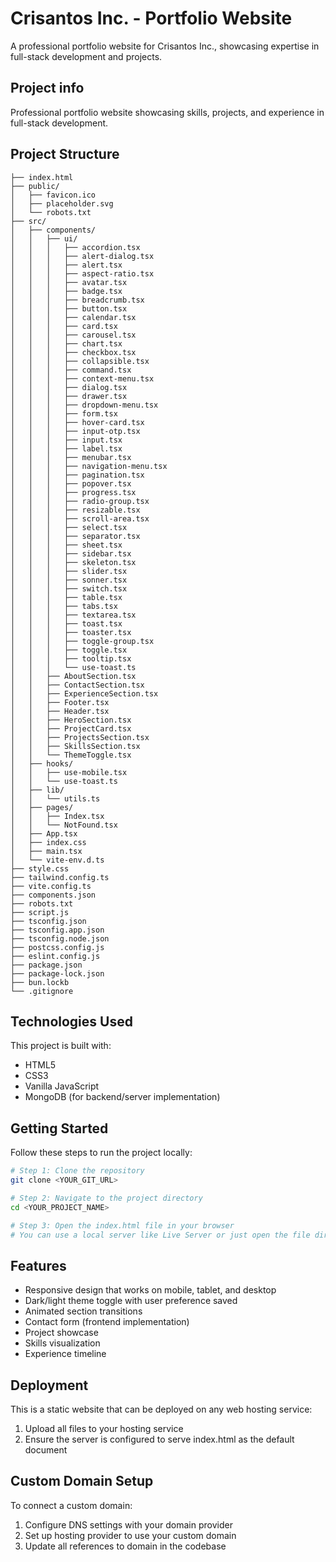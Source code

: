 
# Crisantos Inc. - Portfolio Website

A professional portfolio website for Crisantos Inc., showcasing expertise in full-stack development and projects.

## Project info

Professional portfolio website showcasing skills, projects, and experience in full-stack development.

## Project Structure

```
├── index.html
├── public/
│   ├── favicon.ico
│   ├── placeholder.svg
│   └── robots.txt
├── src/
│   ├── components/
│   │   ├── ui/
│   │   │   ├── accordion.tsx
│   │   │   ├── alert-dialog.tsx
│   │   │   ├── alert.tsx
│   │   │   ├── aspect-ratio.tsx
│   │   │   ├── avatar.tsx
│   │   │   ├── badge.tsx
│   │   │   ├── breadcrumb.tsx
│   │   │   ├── button.tsx
│   │   │   ├── calendar.tsx
│   │   │   ├── card.tsx
│   │   │   ├── carousel.tsx
│   │   │   ├── chart.tsx
│   │   │   ├── checkbox.tsx
│   │   │   ├── collapsible.tsx
│   │   │   ├── command.tsx
│   │   │   ├── context-menu.tsx
│   │   │   ├── dialog.tsx
│   │   │   ├── drawer.tsx
│   │   │   ├── dropdown-menu.tsx
│   │   │   ├── form.tsx
│   │   │   ├── hover-card.tsx
│   │   │   ├── input-otp.tsx
│   │   │   ├── input.tsx
│   │   │   ├── label.tsx
│   │   │   ├── menubar.tsx
│   │   │   ├── navigation-menu.tsx
│   │   │   ├── pagination.tsx
│   │   │   ├── popover.tsx
│   │   │   ├── progress.tsx
│   │   │   ├── radio-group.tsx
│   │   │   ├── resizable.tsx
│   │   │   ├── scroll-area.tsx
│   │   │   ├── select.tsx
│   │   │   ├── separator.tsx
│   │   │   ├── sheet.tsx
│   │   │   ├── sidebar.tsx
│   │   │   ├── skeleton.tsx
│   │   │   ├── slider.tsx
│   │   │   ├── sonner.tsx
│   │   │   ├── switch.tsx
│   │   │   ├── table.tsx
│   │   │   ├── tabs.tsx
│   │   │   ├── textarea.tsx
│   │   │   ├── toast.tsx
│   │   │   ├── toaster.tsx
│   │   │   ├── toggle-group.tsx
│   │   │   ├── toggle.tsx
│   │   │   ├── tooltip.tsx
│   │   │   └── use-toast.ts
│   │   ├── AboutSection.tsx
│   │   ├── ContactSection.tsx
│   │   ├── ExperienceSection.tsx
│   │   ├── Footer.tsx
│   │   ├── Header.tsx
│   │   ├── HeroSection.tsx
│   │   ├── ProjectCard.tsx
│   │   ├── ProjectsSection.tsx
│   │   ├── SkillsSection.tsx
│   │   └── ThemeToggle.tsx
│   ├── hooks/
│   │   ├── use-mobile.tsx
│   │   └── use-toast.ts
│   ├── lib/
│   │   └── utils.ts
│   ├── pages/
│   │   ├── Index.tsx
│   │   └── NotFound.tsx
│   ├── App.tsx
│   ├── index.css
│   ├── main.tsx
│   └── vite-env.d.ts
├── style.css
├── tailwind.config.ts
├── vite.config.ts
├── components.json
├── robots.txt
├── script.js
├── tsconfig.json
├── tsconfig.app.json
├── tsconfig.node.json
├── postcss.config.js
├── eslint.config.js
├── package.json
├── package-lock.json
├── bun.lockb
└── .gitignore
```

## Technologies Used

This project is built with:

- HTML5
- CSS3
- Vanilla JavaScript
- MongoDB (for backend/server implementation)

## Getting Started

Follow these steps to run the project locally:

```sh
# Step 1: Clone the repository
git clone <YOUR_GIT_URL>

# Step 2: Navigate to the project directory
cd <YOUR_PROJECT_NAME>

# Step 3: Open the index.html file in your browser
# You can use a local server like Live Server or just open the file directly
```

## Features

- Responsive design that works on mobile, tablet, and desktop
- Dark/light theme toggle with user preference saved
- Animated section transitions
- Contact form (frontend implementation)
- Project showcase
- Skills visualization
- Experience timeline

## Deployment

This is a static website that can be deployed on any web hosting service:

1. Upload all files to your hosting service
2. Ensure the server is configured to serve index.html as the default document

## Custom Domain Setup

To connect a custom domain:

1. Configure DNS settings with your domain provider
2. Set up hosting provider to use your custom domain
3. Update all references to domain in the codebase
